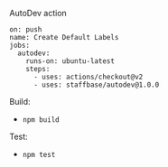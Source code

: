 AutoDev action

```
on: push
name: Create Default Labels
jobs:
  autodev:
    runs-on: ubuntu-latest
    steps:
      - uses: actions/checkout@v2
      - uses: staffbase/autodev@1.0.0
```

Build:

- `npm build`

Test:

- `npm test`